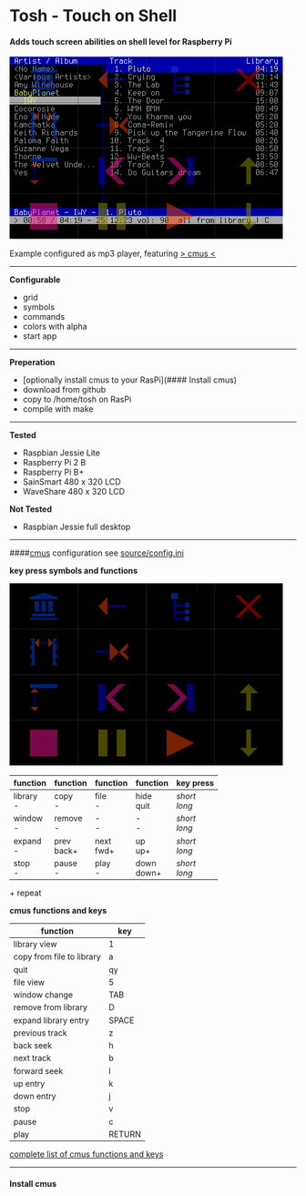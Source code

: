 # Tosh - Touch on Shell

#### **Adds touch screen abilities on shell level for Raspberry Pi**

![tosh with cmus](https://github.com/qrti/tosh/blob/master/images/screen01.png)

Example configured as mp3 player, featuring [> cmus <](https://cmus.github.io/)

- - -

**Configurable**

 - grid
 - symbols
 - commands
 - colors with alpha
 - start app

- - -

**Preperation**
- [optionally install cmus to your RasPi](#### Install cmus)
- download from github
- copy to /home/tosh on RasPi
- compile with make


- - -

**Tested**

 - Raspbian Jessie Lite
 - Raspberry Pi 2 B
 - Raspberry Pi B+
 - SainSmart 480 x 320 LCD
 - WaveShare 480 x 320 LCD

**Not Tested**

- Raspbian Jessie full desktop


- - -


####[cmus](https://cmus.github.io/) configuration
see [source/config.ini](https://github.com/qrti/tosh/blob/master/source/comfig.ini)

**key press symbols and functions**

![tosh with cmus](https://github.com/qrti/tosh/blob/master/images/screen02.png)

|function    |function     |function    |function     |key press      |
|------------|-------------|------------|-------------|---------------|
|library<br>-|copy<br>-    |file<br>-   |hide<br>quit |*short<br>long*|
|window<br>- |remove<br>-  |-<br>-      |-<br>-       |*short<br>long*|
|expand<br>- |prev<br>back+|next<br>fwd+|up<br>up+    |*short<br>long*|
|stop<br>-   |pause<br>-   |play<br>-   |down<br>down+|*short<br>long*|
\+ repeat

**cmus functions and keys**

|function                 |key   |
|-------------------------|------|
|library view             |1     |
|copy from file to library|a     |
|quit                     |qy    |
|file view                |5     |
|window change            |TAB   |
|remove from library      |D     |
|expand library entry     |SPACE |
|previous track           |z     |
|back seek                |h     |
|next track               |b     |
|forward seek             |l     |
|up entry                 |k     |
|down entry               |j     |
|stop                     |v     |
|pause                    |c     |
|play                     |RETURN|

[complete list of cmus functions and keys](https://github.com/cmus/cmus/blob/master/Doc/cmus.txt)

- - -


#### Install cmus













